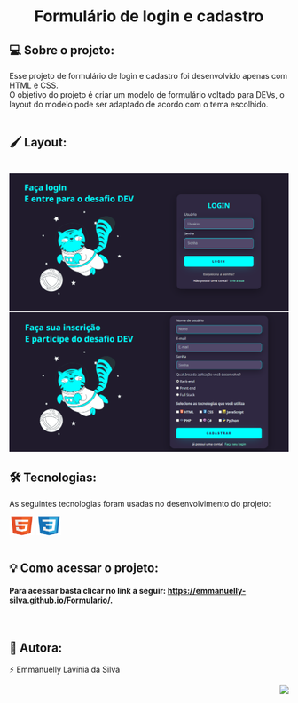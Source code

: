 <h1 align="center">Formulário de login e cadastro</h1>

## 💻 Sobre o projeto:
Esse projeto de formulário de login e cadastro foi desenvolvido apenas com HTML e CSS.
<br>
O objetivo do projeto é criar um modelo de formulário voltado para DEVs, o layout do modelo pode ser adaptado de acordo com o tema escolhido.
<br><br>

## 🖌️ Layout:
<br>
<img src="./assets/images/layout-login.png"/>
<br>
<img src="./assets/images/layout-signup.png"/>
<br>

## 🛠 Tecnologias:
As seguintes tecnologias foram usadas no desenvolvimento do projeto:

<div>
  <img align="center" alt="HTML" height="35" width="45" src="https://raw.githubusercontent.com/devicons/devicon/master/icons/html5/html5-original.svg">
  <img align="center" alt="CSS" height="35" width="45" src="https://raw.githubusercontent.com/devicons/devicon/master/icons/css3/css3-original.svg">
</div>
<br>

## 💡 Como acessar o projeto:
#### Para acessar basta clicar no link a seguir: https://emmanuelly-silva.github.io/Formulario/.
<br>

## 📝 Autora:
⚡ Emmanuelly Lavínia da Silva

<img height="150" align="right" src="https://c.tenor.com/KOMN72qhJ-sAAAAC/haikyuu-hinata.gif"/>
